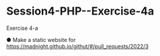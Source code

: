 # Session4-PHP--Exercise-4a

Exercise 4-a

● Make a static website for https://madnight.github.io/githut/#/pull_requests/2022/3
